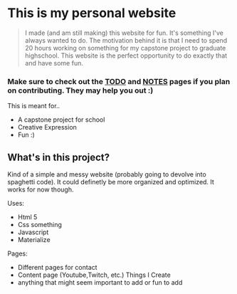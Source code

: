 # This is my personal website

> I made (and am still making) this website for fun. It's something I've always wanted to do. The motivation behind it is that I need to spend 20 hours working on something for my capstone project to graduate highschool. This website is the perfect opportunity to do exactly that and have some fun.

### Make sure to check out the [TODO](https://github.com/TFoley1/theRowe/blob/main/TODO.md) and [NOTES](https://github.com/TFoley1/theRowe/blob/main/NOTES.md) pages if you plan on contributing. They may help you out :)


This is meant for..

- A capstone project for school
- Creative Expression
- Fun :)

## What's in this project?

Kind of a simple and messy website (probably going to devolve into spaghetti code). It could definetly be more organized and optimized. It works for now though.

Uses:
- Html 5
- Css something
- Javascript
- Materialize


Pages:
- Different pages for contact
- Content page (Youtube,Twitch, etc.) Things I Create
- anything that might seem important to add or fun to add

